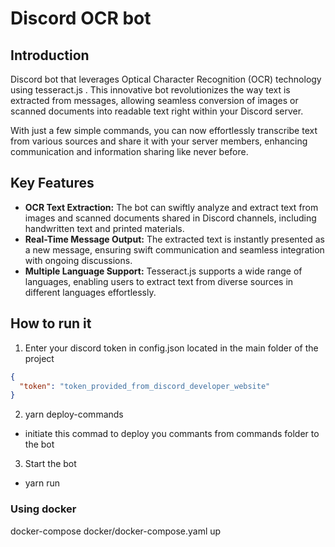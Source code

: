 # Discord OCR bot

## Introduction

Discord bot that leverages Optical Character Recognition (OCR) technology using tesseract.js . This innovative bot revolutionizes the way text is extracted from messages, allowing seamless conversion of images or scanned documents into readable text right within your Discord server.

With just a few simple commands, you can now effortlessly transcribe text from various sources and share it with your server members, enhancing communication and information sharing like never before.

## Key Features

- **OCR Text Extraction:** The bot can swiftly analyze and extract text from images and scanned documents shared in Discord channels, including handwritten text and printed materials.
- **Real-Time Message Output:** The extracted text is instantly presented as a new message, ensuring swift communication and seamless integration with ongoing discussions.
- **Multiple Language Support:** Tesseract.js supports a wide range of languages, enabling users to extract text from diverse sources in different languages effortlessly.


## How to run it

1. Enter your discord token in config.json located in the main folder of the project 

```json
{
  "token": "token_provided_from_discord_developer_website"
}
```

2. yarn deploy-commands

- initiate this commad to deploy you commants from commands folder to the bot

3. Start the bot

- yarn run

### Using docker

docker-compose docker/docker-compose.yaml up


